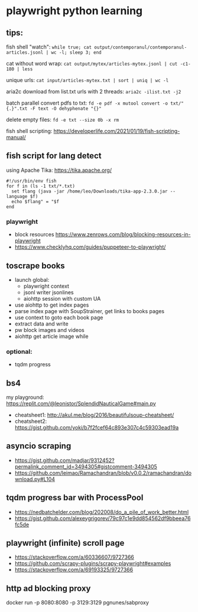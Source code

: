 # playwright python learning

## tips:

fish shell "watch": `while true; cat output/contemporanul/contemporanul-articles.jsonl | wc -l; sleep 3; end`


cat without word wrap: `cat output/mytex/articles-mytex.jsonl | cut -c1-180 | less`

unique urls: `cat input/articles-mytex.txt | sort | uniq | wc -l`

aria2c download from list.txt urls with 2 threads: `aria2c -ilist.txt -j2`

batch parallel convert pdfs to txt: `fd -e pdf -x mutool convert -o txt/"{.}".txt -F text -O dehyphenate "{}"`

delete empty files: `fd -e txt --size 0b -x rm`

fish shell scripting: https://developerlife.com/2021/01/19/fish-scripting-manual/

## fish script for lang detect

using Apache Tika: https://tika.apache.org/

```fish
#!/usr/bin/env fish
for f in (ls -1 txt/*.txt)
  set flang (java -jar /home/leo/Downloads/tika-app-2.3.0.jar --language $f)
  echo $flang" = "$f
end
```


### playwright

- block resources https://www.zenrows.com/blog/blocking-resources-in-playwright
- https://www.checklyhq.com/guides/puppeteer-to-playwright/

## toscrape books

- launch global:
    * playwright context
    * jsonl writer jsonlines
    * aiohttp session with custom UA
- use aiohttp to get index pages
- parse index page with SoupStrainer, get links to books pages
- use context to goto each book page
- extract data and write
- pw block images and videos
- aiohttp get article image while


### optional:

- tqdm progress

## bs4

my playground: https://replit.com/@leonistor/SplendidNauticalGame#main.py

- cheatsheet1: http://akul.me/blog/2016/beautifulsoup-cheatsheet/
- cheatsheet2: https://gist.github.com/yoki/b7f2fcef64c893e307c4c59303ead19a

## asyncio scraping

-  https://gist.github.com/madjar/9312452?permalink_comment_id=3494305#gistcomment-3494305
- https://github.com/leimao/Ramachandran/blob/v0.0.2/ramachandran/download.py#L104

## tqdm progress bar with ProcessPool

- https://nedbatchelder.com/blog/202008/do_a_pile_of_work_better.html
- https://gist.github.com/alexeygrigorev/79c97c1e9dd854562df9bbeea76fc5de


## playwright (infinite) scroll page

- https://stackoverflow.com/a/60336607/9727366
- https://github.com/scrapy-plugins/scrapy-playwright#examples
- https://stackoverflow.com/a/69193325/9727366

## http ad blocking proxy

docker run -p 8080:8080 -p 3129:3129 pgnunes/sabproxy
